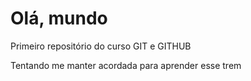 # Olá, mundo
 Primeiro repositório do curso GIT e GITHUB

Tentando me manter acordada para aprender esse trem